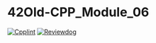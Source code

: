 # 42Old-CPP_Module_06
[![Cpplint](https://github.com/solareenlo/42Old-CPP_Module_06/workflows/Cpplint/badge.svg)](https://github.com/solareenlo/42Old-CPP_Module_06/actions/workflows/cpplint.yml)
[![Reviewdog](https://github.com/solareenlo/42Old-CPP_Module_06/actions/workflows/reviewdog.yml/badge.svg)](https://github.com/solareenlo/42Old-CPP_Module_06/actions/workflows/reviewdog.yml)
